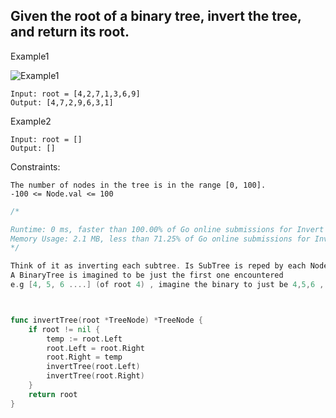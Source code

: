 ## Given the root of a binary tree, invert the tree, and return its root.

Example1

![Example1](https://assets.leetcode.com/uploads/2021/03/14/invert1-tree.jpg)
```
Input: root = [4,2,7,1,3,6,9]
Output: [4,7,2,9,6,3,1]
```

Example2
```
Input: root = []
Output: []
```

Constraints:
```
The number of nodes in the tree is in the range [0, 100].
-100 <= Node.val <= 100
```

```go
/*

Runtime: 0 ms, faster than 100.00% of Go online submissions for Invert Binary Tree.
Memory Usage: 2.1 MB, less than 71.25% of Go online submissions for Invert Binary Tree
*/

Think of it as inverting each subtree. Is SubTree is reped by each Node
A BinaryTree is imagined to be just the first one encountered
e.g [4, 5, 6 ....] (of root 4) , imagine the binary to just be 4,5,6 , and each as Node as a subtree.



func invertTree(root *TreeNode) *TreeNode {
    if root != nil {
        temp := root.Left
        root.Left = root.Right
        root.Right = temp
        invertTree(root.Left)
        invertTree(root.Right)
    }
    return root
}
```
